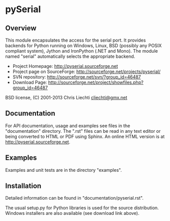 pySerial
==========

Overview
-------------
This module encapsulates the access for the serial port. It provides backends
for Python running on Windows, Linux, BSD (possibly any POSIX compliant
system), Jython and IronPython (.NET and Mono). The module named "serial"
automatically selects the appropriate backend.

- Project Homepage: http://pyserial.sourceforge.net
- Project page on SourceForge: http://sourceforge.net/projects/pyserial/
- SVN repository: http://sourceforge.net/svn/?group_id=46487
- Download Page: http://sourceforge.net/project/showfiles.php?group_id=46487

BSD license, (C) 2001-2013 Chris Liechti <cliechti@gmx.net>


Documentation
-------------
For API documentation, usage and examples see files in the "documentation"
directory.  The ".rst" files can be read in any text editor or being converted to
HTML or PDF using Sphinx. An online HTML version is at
http://pyserial.sourceforge.net.


Examples
-------------
Examples and unit tests are in the directory "examples".


Installation
-------------
Detailed information can be found in "documentation/pyserial.rst".

The usual setup.py for Python libraries is used for the source distribution.
Windows installers are also available (see download link above).

